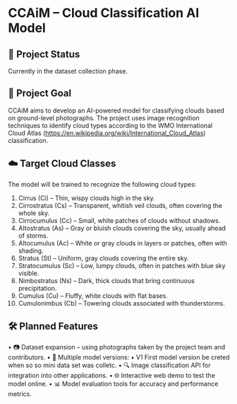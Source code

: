 # CCAiM – Cloud Classification AI Model

## 📌 Project Status

Currently in the dataset collection phase.

## 🎯 Project Goal

CCAiM aims to develop an AI-powered model for classifying clouds based on ground-level photographs.
The project uses image recognition techniques to identify cloud types according to the WMO International Cloud Atlas (https://en.wikipedia.org/wiki/International_Cloud_Atlas) classification.

## ☁️ Target Cloud Classes

The model will be trained to recognize the following cloud types:
 1. Cirrus (Ci) – Thin, wispy clouds high in the sky.
 2. Cirrostratus (Cs) – Transparent, whitish veil clouds, often covering the whole sky.
 3. Cirrocumulus (Cc) – Small, white patches of clouds without shadows.
 4. Altostratus (As) – Gray or bluish clouds covering the sky, usually ahead of storms.
 5. Altocumulus (Ac) – White or gray clouds in layers or patches, often with shading.
 6. Stratus (St) – Uniform, gray clouds covering the entire sky.
 7. Stratocumulus (Sc) – Low, lumpy clouds, often in patches with blue sky visible.
 8. Nimbostratus (Ns) – Dark, thick clouds that bring continuous precipitation.
 9. Cumulus (Cu) – Fluffy, white clouds with flat bases.
 10. Cumulonimbus (Cb) – Towering clouds associated with thunderstorms.

## 🛠 Planned Features
 • 📷 Dataset expansion – using photographs taken by the project team and contributors.
 • 🧠 Multiple model versions:
 • V1 First model version be creted when so so mini data set was colletc.
 • 🔍 Image classification API for integration into other applications.
 • 🌐 Interactive web demo to test the model online.
 • 📊 Model evaluation tools for accuracy and performance metrics.
